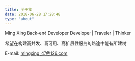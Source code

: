 ```yaml
---
title: 关于我
date: 2018-06-28 17:28:48
type: "about"
---
```



Ming Xing
Back-end Developer
Developer | Traveler | Thinker


希望在构建高并发、高可用、高扩展性服务的路途中能有所建树


E-mail: mingxing_47@126.com